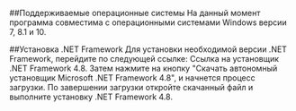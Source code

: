 ##Поддерживаемые операционные системы
На данный момент программа совместима с операционными системами Windows версии 7, 8.1 и 10.

##Установка .NET Framework
Для установки необходимой версии .NET Framework, перейдите по следующей ссылке: Ссылка на установщик .NET Framework 4.8. Затем нажмите на кнопку "Скачать автономный установщик Microsoft .NET Framework 4.8", и начнется процесс загрузки. По завершении загрузки откройте скачанный файл и выполните установку .NET Framework 4.8.
